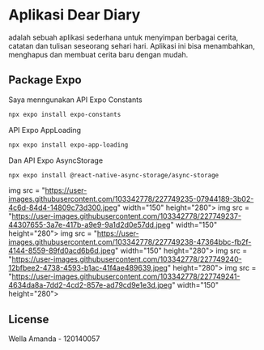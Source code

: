 # Aplikasi Dear Diary

adalah sebuah aplikasi sederhana untuk menyimpan berbagai cerita, catatan dan tulisan seseorang sehari hari. 
Aplikasi ini bisa menambahkan, menghapus dan membuat cerita baru dengan mudah. 
## Package Expo

Saya menngunakan API Expo Constants

```bash
npx expo install expo-constants
```
API Expo AppLoading 
```bash
npx expo install expo-app-loading
```
Dan API Expo AsyncStorage
```bash
npx expo install @react-native-async-storage/async-storage
```

img src = "https://user-images.githubusercontent.com/103342778/227749235-07944189-3b02-4c6d-84d4-14809c73d300.jpeg" width="150" height="280">
img src = "https://user-images.githubusercontent.com/103342778/227749237-44307655-3a7e-417b-a9e9-9a1d2d0e57dd.jpeg" width="150" height="280">
img src = "https://user-images.githubusercontent.com/103342778/227749238-47364bbc-fb2f-4144-8559-89fd0acd6b6d.jpeg" width="150" height="280">
img src = "https://user-images.githubusercontent.com/103342778/227749240-12bfbee2-4738-4593-b1ac-41f4ae489639.jpeg" height="280">
img src = "https://user-images.githubusercontent.com/103342778/227749241-4634da8a-7dd2-4cd2-857e-ad79cd9e1e3d.jpeg" width="150" height="280">



## License
Wella Amanda - 120140057
